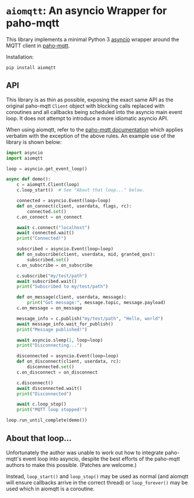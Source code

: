 `aiomqtt`: An asyncio Wrapper for paho-mqtt
===========================================

This library implements a minimal Python 3
[asyncio](https://docs.python.org/3/library/asyncio.html) wrapper around the
MQTT client in [paho-mqtt](https://github.com/eclipse/paho.mqtt.python).

Installation:

    pip install aiomqtt

API
---

This library is as thin as possible, exposing the exact same API as the
original paho-mqtt `Client` object with blocking calls replaced with coroutines
and all callbacks being scheduled into the asyncio main event loop. It does not
attempt to introduce a more idiomatic asyncio API.

When using aiomqtt, refer to the [paho-mqtt
documentation](https://pypi.python.org/pypi/paho-mqtt/1.1) which applies
verbatim with the exception of the above rules. An example use of the library
is shown below:

```python
import asyncio
import aiomqtt

loop = asyncio.get_event_loop()

async def demo():
    c = aiomqtt.Client(loop)
    c.loop_start()  # See "About that loop..." below.

    connected = asyncio.Event(loop=loop)
    def on_connect(client, userdata, flags, rc):
        connected.set()
    c.on_connect = on_connect

    await c.connect("localhost")
    await connected.wait()
    print("Connected!")

    subscribed = asyncio.Event(loop=loop)
    def on_subscribe(client, userdata, mid, granted_qos):
        subscribed.set()
    c.on_subscribe = on_subscribe

    c.subscribe("my/test/path")
    await subscribed.wait()
    print("Subscribed to my/test/path")

    def on_message(client, userdata, message):
        print("Got message:", message.topic, message.payload)
    c.on_message = on_message

    message_info = c.publish("my/test/path", "Hello, world")
    await message_info.wait_for_publish()
    print("Message published!")

    await asyncio.sleep(1, loop=loop)
    print("Disconnecting...")

    disconnected = asyncio.Event(loop=loop)
    def on_disconnect(client, userdata, rc):
        disconnected.set()
    c.on_disconnect = on_disconnect

    c.disconnect()
    await disconnected.wait()
    print("Disconnected")

    await c.loop_stop()
    print("MQTT loop stopped!")

loop.run_until_complete(demo())
```

About that loop...
------------------

Unfortunately the author was unable to work out how to integrate paho-mqtt's
event loop into asyncio, despite the best efforts of the paho-mqtt authors to
make this possible. (Patches are welcome.)

Instead, `loop_start()` and `loop_stop()` may be used as normal (and aiomqtt
will ensure callbacks arrive in the correct thread) or `loop_forever()` may be
used which in aiomqtt is a coroutine.
